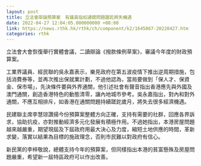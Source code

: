```yaml
---
layout: post
title: 立法會辯論預算案　有議員指如通關問題蹉跎將失機遇
date: 2022-04-27 12:04:05.000000000 +08:00
link: https://news.rthk.hk/rthk/ch/component/k2/1645867-20220427.htm
categories: rthk
---
```


立法會大會恢復舉行實體會議，二讀辯論《撥款條例草案》，審議今年度的財政預算案。

工業界議員、經民聯的吳永嘉表示，樂見政府在第五波疫情下推出逆周期措施，包括消費券等，並再次推出保就業計劃，不過他認為，當局要做到「保人才、保資金、保市場」，先決條件要與外界通關，他引述社會有聲音指出香港應先與外國及澳門通關，創造香港特色的動態清零，讓內地城市參考。吳永嘉指出，對內和對外通關，不應互相排斥，如香港在通關問題持續蹉跎歲月，將失去很多經濟機遇。

民建聯主席李慧琼讚揚今份預算案整體方向正確，支持有需要的社群，回應各界訴求，協助抗疫，亦對推動經濟多元化發展有積極作用。不過她指出，本港房屋問題越來越嚴重，期望現屆及下屆政府用最大決心及力度，縮短土地供應的時間，革新求變，落實以結果為目標的施政理念，否則市民難以對政府有信心。

新民黨的李梓敬說，總體支持今年的預算案，但同樣指出本港的貧富懸殊及房屋問題嚴重，希望新一屆特區政府可以作出改善。
